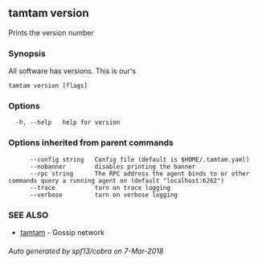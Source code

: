 ## tamtam version

Prints the version number

### Synopsis

All software has versions. This is our's

```
tamtam version [flags]
```

### Options

```
  -h, --help   help for version
```

### Options inherited from parent commands

```
      --config string   Config file (default is $HOME/.tamtam.yaml)
      --nobanner        disables printing the banner
      --rpc string      The RPC address the agent binds to or other commands query a running agent on (default "localhost:6262")
      --trace           turn on trace logging
      --verbose         turn on verbose logging
```

### SEE ALSO

* [tamtam](tamtam.md)	 - Gossip network

###### Auto generated by spf13/cobra on 7-Mar-2018
